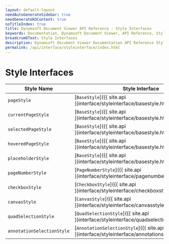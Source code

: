 ```yaml
---
layout: default-layout
needAutoGenerateSidebar: true
needGenerateH3Content: true
noTitleIndex: true
title: Dynamsoft Document Viewer API Reference - Style Interfaces
keywords: Documentation, Dynamsoft Document Viewer, API Reference, Style Interfaces
breadcrumbText: Style Interfaces
description: Dynamsoft Document Viewer Documentation API Reference Style Interfaces Page
permalink: /api/interface/styleinterface/index.html
---
```


# Style Interfaces

| Style Name           | Style Interface                                              |
| -------------------- | ------------------------------------------------------------ |
| `pageStyle`          | [`BaseStyle`]({{ site.api }}interface/styleinterface/basestyle.html) |
| `currentPageStyle`   | [`BaseStyle`]({{ site.api }}interface/styleinterface/basestyle.html) |
| `selectedPageStyle`  | [`BaseStyle`]({{ site.api }}interface/styleinterface/basestyle.html) |
| `hoveredPageStyle`   | [`BaseStyle`]({{ site.api }}interface/styleinterface/basestyle.html) |
| `placeholderStyle`   | [`BaseStyle`]({{ site.api }}interface/styleinterface/basestyle.html) |
| `pageNumberStyle`    | [`PageNumberStyle`]({{ site.api }}interface/styleinterface/pagenumberstyle.html) |
| `checkboxStyle`      | [`CheckboxStyle`]({{ site.api }}interface/styleinterface/checkboxstyle.html) |
| `canvasStyle`        | [`CanvasStyle`]({{ site.api }}interface/styleinterface/canvasstyle.html) |
| `quadSelectionStyle` | [`QuadSelectionStyle`]({{ site.api }}interface/styleinterface/quadselectionstyle.html) |
| `annotationSelectionStyle`| [`AnnotationSelectionStyle`]({{ site.api }}interface/styleinterface/annotationselectionstyle.html) |